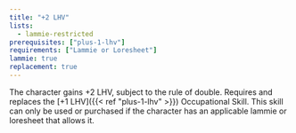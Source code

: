 ```yaml
---
title: "+2 LHV"
lists:
  - lammie-restricted
prerequisites: ["plus-1-lhv"]
requirements: ["Lammie or Loresheet"]
lammie: true
replacement: true
---
```


The character gains +2 LHV, subject to the rule of double. Requires and replaces the [+1 LHV]({{< ref "plus-1-lhv" >}}) Occupational Skill. This skill can only be used or purchased if the character has an applicable lammie or loresheet that allows it.
